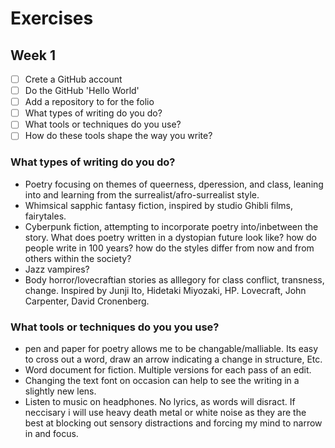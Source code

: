 # Exercises

## Week 1

- [ ] Crete a GitHub account
- [ ] Do the GitHub 'Hello World'
- [ ] Add a repository to for the folio
- [ ] What types of writing do you do?
- [ ] What tools or techniques do you use?
- [ ] How do these tools shape the way you write?

### What types of writing do you do?

- Poetry focusing on themes of queerness, dperession, and class, leaning into and learning from the surrealist/afro-surrealist style.
- Whimsical sapphic fantasy fiction, inspired by studio Ghibli films, fairytales.
- Cyberpunk fiction, attempting to incorporate poetry into/inbetween the story. What does poetry written in a dystopian future look like? how do people write in 100 years? how do the styles differ from now and from others within the society?
- Jazz vampires?
- Body horror/lovecraftian stories as alllegory for class conflict, transness, change. Inspired by Junji Ito, Hidetaki Miyozaki, HP. Lovecraft, John Carpenter, David Cronenberg.
 
### What tools or techniques do you you use?

- pen and paper for poetry allows me to be changable/malliable. Its easy to cross out a word, draw an arrow indicating a change in structure, Etc.
- Word document for fiction. Multiple versions for each pass of an edit.
- Changing the text font on occasion can help to see the writing in a slightly new lens.
- Listen to music on headphones. No lyrics, as words will disract. If neccisary i will use heavy death metal or white noise as they are the best at blocking out sensory distractions and forcing my mind to narrow in and focus.
